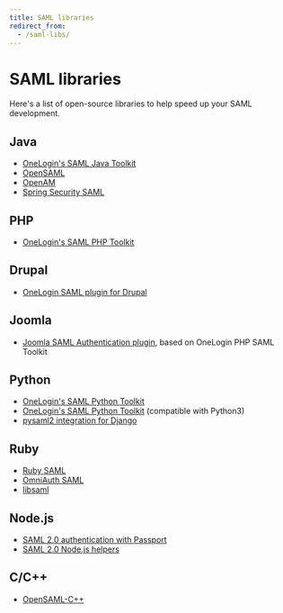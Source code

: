 ```yaml
---
title: SAML libraries
redirect_from:
  - /saml-libs/
---
```


# SAML libraries

Here's a list of open-source libraries to help speed up your SAML development.

## Java

- [OneLogin's SAML Java Toolkit](https://github.com/onelogin/java-saml)
- [OpenSAML](https://wiki.shibboleth.net/confluence/display/OS30/Home)
- [OpenAM](https://forgerock.org/openam/)
- [Spring Security SAML](http://projects.spring.io/spring-security-saml/)

## PHP

- [OneLogin's SAML PHP Toolkit](https://github.com/onelogin/php-saml)

## Drupal

- [OneLogin SAML plugin for Drupal](https://github.com/onelogin/drupal-saml)

## Joomla

- [Joomla SAML Authentication plugin](https://github.com/onelogin/joomla-saml), based on OneLogin PHP SAML Toolkit

## Python

- [OneLogin's SAML Python Toolkit](https://github.com/onelogin/python-saml)
- [OneLogin's SAML Python Toolkit](https://github.com/onelogin/python3-saml) (compatible with Python3)
- [pysaml2 integration for Django](https://pypi.python.org/pypi/djangosaml2)

## Ruby

- [Ruby SAML](https://github.com/onelogin/ruby-saml)
- [OmniAuth SAML](https://github.com/omniauth/omniauth-saml)
- [libsaml](https://github.com/digidentity/libsaml)

## Node.js

- [SAML 2.0 authentication with Passport](https://github.com/bergie/passport-saml)
- [SAML 2.0 Node.js helpers](https://www.npmjs.com/package/saml2-js)

## C/C++

- [OpenSAML-C++](https://shibboleth.net/products/opensaml-cpp.html)
